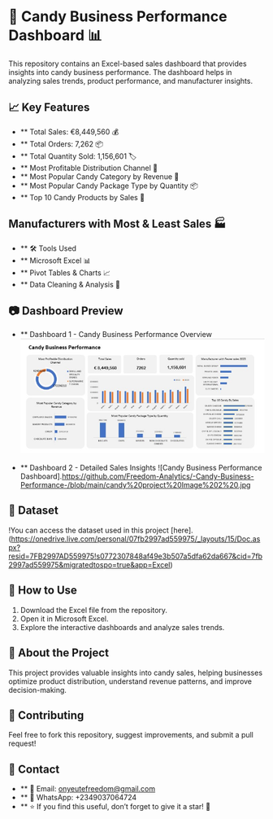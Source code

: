 # 🍬 Candy Business Performance Dashboard 📊

This repository contains an Excel-based sales dashboard that provides insights into candy business performance. The dashboard helps in analyzing sales trends, product performance, and manufacturer insights.

## 📈 Key Features
- ** Total Sales: €8,449,560 💰
- ** Total Orders: 7,262 📦
- ** Total Quantity Sold: 1,156,601 🏷️
- ** Most Profitable Distribution Channel 🛒
- ** Most Popular Candy Category by Revenue 🍫
- ** Most Popular Candy Package Type by Quantity 📦
- ** Top 10 Candy Products by Sales 🏅
##  Manufacturers with Most & Least Sales 🏭
- ** 🛠️ Tools Used
- ** Microsoft Excel 📊
- ** Pivot Tables & Charts 📈
- ** Data Cleaning & Analysis 🧹
## 📷 Dashboard Preview
- ** Dashboard 1 - Candy Business Performance Overview  
![Candy Business Performance Dashboard](https://github.com/Freedom-Analytics/-Candy-Business-Performance-/blob/main/candy%20project%20Image%201%20.jpg) 
- ** Dashboard 2 - Detailed Sales Insights 
![Candy Business Performance Dashboard].https://github.com/Freedom-Analytics/-Candy-Business-Performance-/blob/main/candy%20project%20Image%202%20.jpg

## 📂 Dataset

!You can access the dataset used in this project [here].(https://onedrive.live.com/personal/07fb2997ad559975/_layouts/15/Doc.aspx?resid=7FB2997AD559975!s0772307848af49e3b507a5dfa62da667&cid=7fb2997ad559975&migratedtospo=true&app=Excel)

## 🚀 How to Use
1. Download the Excel file from the repository.
2. Open it in Microsoft Excel.
3. Explore the interactive dashboards and analyze sales trends.
 
## 📌 About the Project
This project provides valuable insights into candy sales, helping businesses optimize product distribution, understand revenue patterns, and improve decision-making.

## 🤝 Contributing
Feel free to fork this repository, suggest improvements, and submit a pull request!

## 📩 Contact
- ** 📧 Email: onyeutefreedom@gmail.com
- ** 📱 WhatsApp: +2349037064724
- ** ⭐ If you find this useful, don’t forget to give it a star! 🌟





